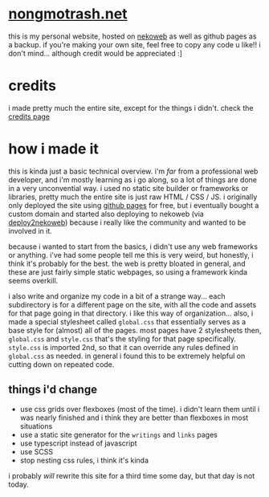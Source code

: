 # [nongmotrash.net](https://nongmotrash.net)

this is my personal website, hosted on [nekoweb](https://nekoweb.org) as well as github pages as a backup. if you're making your own site, feel free to copy any code u like!! i don't mind... although credit would be appreciated :]

# credits

i made pretty much the entire site, except for the things i didn't. check the [credits page](https://nongmotrash.net/credits)

# how i made it

this is kinda just a basic technical overview. i'm *far* from a professional web developer, and i'm mostly learning as i go along, so a lot of things are done in a very unconvential way. i used no static site builder or frameworks or libraries, pretty much the entire site is just raw HTML / CSS / JS. i originally only deployed the site using [github pages](https://pages.github.com/) for free, but i eventually bought a custom domain and started also deploying to nekoweb (via [deploy2nekoweb](https://deploy.nekoweb.org/)) because i really like the community and wanted to be involved in it.

because i wanted to start from the basics, i didn't use any web frameworks or anything. i've had some people tell me this is very weird, but honestly, i think it's probably for the best. the web is pretty bloated in general, and these are just fairly simple static webpages, so using a framework kinda seems overkill.

i also write and organize my code in a bit of a strange way... each subdirectory is for a different page on the site, with all the code and assets for that page going in that directory. i like this way of organization... also, i made a special stylesheet called `global.css` that essentially serves as a base style for (almost) all of the pages. most pages have 2 stylesheets then, `global.css` and `style.css` that's the styling for that page specifically. `style.css` is imported 2nd, so that it can override any rules defined in `global.css` as needed. in general i found this to be extremely helpful on cutting down on repeated code.

## things i'd change

- use css grids over flexboxes (most of the time). i didn't learn them until i was nearly finished and i think they are better than flexboxes in most situations
- use a static site generator for the `writings` and `links` pages
- use typescript instead of javascript
- use SCSS
- stop nesting css rules, i think it's kinda 


i probably *will* rewrite this site for a third time some day, but that day is not today.


